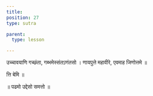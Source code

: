 ```yaml
---
title: 
position: 27
type: sutra

parent:
  type: lesson

---
```


उच्चावयाणि गच्छंता, गब्भमेस्संतऽणंतसो ।
णायपुत्ते महावीरे, एवमाह जिणोत्तमे ॥ 

त्ति बेमि ॥

॥ पढमो उद्देसो समत्तो ॥